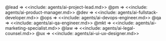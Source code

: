 @lead => <<include: agents/ai-project-lead.md>>
@pm   => <<include: agents/ai-product-manager.md>>
@dev  => <<include: agents/ai-fullstack-developer.md>>
@ops  => <<include: agents/ai-devops-engineer.md>>
@qa   => <<include: agents/ai-qa-engineer.md>>
@mkt  => <<include: agents/ai-marketing-specialist.md>>
@law  => <<include: agents/ai-legal-counsel.md>>
@ux   => <<include: agents/ai-ui-ux-designer.md>>


